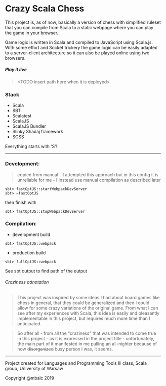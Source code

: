 # Crazy Scala Chess
This project is, as of now, basically a version of chess with simplified ruleset
that you can compile from Scala to a static webpage where you can play the game in your browser.

Game logic is written in Scala and compiled to JavaScript using Scala.js.
With some effort and Socket trickery the game logic can be easily adapted to a server-client
architecture so it can also be played online using two browsers.

##### Play it live
> \<TODO insert path here when it is deployed>

### Stack
- Scala
- SBT
- Scalatest
- ScalaJS
- ScalaJS Bundler
- Slinky Shadaj framework
- SCSS

Everything starts with 'S'!

_________


### Development:
> copied from manual - I attempted this approach but in this config it is unreliable for me - I instead use manual compilation as described later
```
sbt> fastOptJS::startWebpackDevServer
sbt> ~fastOptJS
```
then finish with
```
sbt> fastOptJS::stopWebpackDevServer
```

### Compilation:
- development build
```
sbt> fastOptJS::webpack
```
- production build
```
sbt> fullOptJS::webpack
```
See sbt output to find path of the output

###### Craziness adnotation
> This project was inspired by some ideas I had about board games like chess in general, that they could be generalized
and then I could allow for some crazy variations of the original game. From what I can see after my experiences with
Scala, this idea is easily and pleasantly implementable in this project, but requires much more time than I anticipated.

> So after all - from all the "craziness" that was intended to come true in this project - as it is expressed in
the project title - unfortunately, the main part of it manifested in me pulling an all-nighter
because of how ~~disorganized~~ busy person I was, it seems.

_________
Project created for Languages and Programming Tools III class, Scala group, University of Warsaw

Copyright @mbalc 2019

